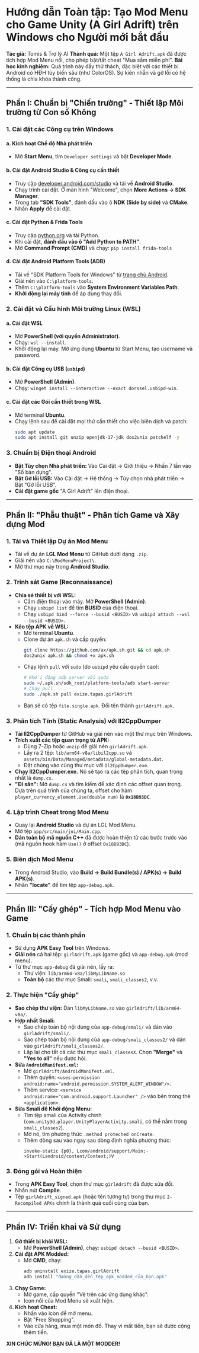 # Hướng dẫn Toàn tập: Tạo Mod Menu cho Game Unity (A Girl Adrift) trên Windows cho Người mới bắt đầu

**Tác giả:** Tomis & Trợ lý AI
**Thành quả:** Một tệp `A Girl Adrift.apk` đã được tích hợp Mod Menu nổi, cho phép bật/tắt cheat "Mua sắm miễn phí".
**Bài học kinh nghiệm:** Quá trình này đầy thử thách, đặc biệt với các thiết bị Android có HĐH tùy biến sâu (như ColorOS). Sự kiên nhẫn và gỡ lỗi có hệ thống là chìa khóa thành công.

---

## Phần I: Chuẩn bị "Chiến trường" - Thiết lập Môi trường từ Con số Không

### 1. Cài đặt các Công cụ trên Windows

#### a. Kích hoạt Chế độ Nhà phát triển

- Mở **Start Menu**, tìm `Developer settings` và bật **Developer Mode**.

#### b. Cài đặt Android Studio & Công cụ cần thiết

- Truy cập [developer.android.com/studio](https://developer.android.com/studio) và tải về **Android Studio**.
- Chạy trình cài đặt. Ở màn hình "Welcome", chọn **More Actions -> SDK Manager**.
- Trong tab **"SDK Tools"**, đánh dấu vào ô **NDK (Side by side)** và **CMake**.
- Nhấn **Apply** để cài đặt.

#### c. Cài đặt Python & Frida Tools

- Truy cập [python.org](https://www.python.org/downloads/) và tải Python.
- Khi cài đặt, **đánh dấu vào ô "Add Python to PATH"**.
- Mở **Command Prompt (CMD)** và chạy: `pip install frida-tools`

#### d. Cài đặt Android Platform Tools (ADB)

- Tải về "SDK Platform Tools for Windows" từ [trang chủ Android](https://developer.android.com/tools/sdk/platform-tools).
- Giải nén vào `C:\platform-tools`.
- Thêm `C:\platform-tools` vào **System Environment Variables Path**.
- **Khởi động lại máy tính** để áp dụng thay đổi.

### 2. Cài đặt và Cấu hình Môi trường Linux (WSL)

#### a. Cài đặt WSL

- Mở **PowerShell (với quyền Administrator)**.
- Chạy: `wsl --install`.
- Khởi động lại máy. Mở ứng dụng **Ubuntu** từ Start Menu, tạo username và password.

#### b. Cài đặt Công cụ USB (`usbipd`)

- Mở **PowerShell (Admin)**.
- Chạy: `winget install --interactive --exact dorssel.usbipd-win`.

#### c. Cài đặt các Gói cần thiết trong WSL

- Mở terminal **Ubuntu**.
- Chạy lệnh sau để cài đặt mọi thứ cần thiết cho việc biên dịch và patch:
  ```bash
  sudo apt update
  sudo apt install git unzip openjdk-17-jdk dos2unix patchelf -y
  ```

### 3. Chuẩn bị Điện thoại Android

- **Bật Tùy chọn Nhà phát triển:** Vào Cài đặt -> Giới thiệu -> Nhấn 7 lần vào "Số bản dựng".
- **Bật Gỡ lỗi USB:** Vào Cài đặt -> Hệ thống -> Tùy chọn nhà phát triển -> Bật "Gỡ lỗi USB".
- **Cài đặt game gốc** "A Girl Adrift" lên điện thoại.

---

## Phần II: "Phẫu thuật" - Phân tích Game và Xây dựng Mod

### 1. Tải và Thiết lập Dự án Mod Menu

- Tải về dự án **LGL Mod Menu** từ GitHub dưới dạng `.zip`.
- Giải nén vào `C:\ModMenuProject\`.
- Mở thư mục này trong **Android Studio**.

### 2. Trinh sát Game (Reconnaissance)

- **Chia sẻ thiết bị với WSL:**
  - Cắm điện thoại vào máy. Mở **PowerShell (Admin)**.
  - Chạy `usbipd list` để tìm **BUSID** của điện thoại.
  - Chạy `usbipd bind --force --busid <BUSID>` và `usbipd attach --wsl --busid <BUSID>`.
- **Kéo tệp APK về WSL:**
  - Mở terminal **Ubuntu**.
  - Clone dự án `apk.sh` và cấp quyền:
    ```bash
    git clone https://github.com/ax/apk.sh.git && cd apk.sh
    dos2unix apk.sh && chmod +x apk.sh
    ```
  - Chạy lệnh `pull` với `sudo` (do `usbipd` yêu cầu quyền cao):
    ```bash
    # Khởi động adb server với sudo
    sudo ~/.apk.sh/sdk_root/platform-tools/adb start-server
    # Chạy pull
    sudo ./apk.sh pull exize.tapas.girlAdrift
    ```
  - Bạn sẽ có tệp `file.single.apk`. Đổi tên thành `girlAdrift.apk`.

### 3. Phân tích Tĩnh (Static Analysis) với Il2CppDumper

- **Tải Il2CppDumper** từ GitHub và giải nén vào một thư mục trên Windows.
- **Trích xuất các tệp quan trọng từ APK:**
  - Dùng 7-Zip hoặc `unzip` để giải nén `girlAdrift.apk`.
  - Lấy ra 2 tệp: `lib/arm64-v8a/libil2cpp.so` và `assets/bin/Data/Managed/metadata/global-metadata.dat`.
  - Đặt chúng vào cùng thư mục với `Il2CppDumper.exe`.
- **Chạy Il2CppDumper.exe.** Nó sẽ tạo ra các tệp phân tích, quan trọng nhất là `dump.cs`.
- **"Đi săn":** Mở `dump.cs` và tìm kiếm để xác định các offset quan trọng. Dựa trên quá trình của chúng ta, offset cho hàm `player_currency_element.Use(double num)` là **`0x18B93DC`**.

### 4. Lập trình Cheat trong Mod Menu

- Quay lại **Android Studio** và dự án LGL Mod Menu.
- Mở tệp `app/src/main/jni/Main.cpp`.
- **Dán toàn bộ mã nguồn C++** đã được hoàn thiện từ các bước trước vào (mã nguồn hook hàm `Use()` ở offset `0x18B93DC`).

### 5. Biên dịch Mod Menu

- Trong Android Studio, vào **Build -> Build Bundle(s) / APK(s) -> Build APK(s)**.
- Nhấn **"locate"** để tìm tệp `app-debug.apk`.

---

## Phần III: "Cấy ghép" - Tích hợp Mod Menu vào Game

### 1. Chuẩn bị các thành phần

- Sử dụng **APK Easy Tool** trên Windows.
- **Giải nén** cả hai tệp: `girlAdrift.apk` (game gốc) và `app-debug.apk` (mod menu).
- Từ thư mục `app-debug` đã giải nén, lấy ra:
  - Thư viện: `lib/arm64-v8a/libMyLibName.so`
  - **Toàn bộ** các thư mục Smali: `smali`, `smali_classes2`, v.v.

### 2. Thực hiện "Cấy ghép"

- **Sao chép thư viện:** Dán `libMyLibName.so` vào `girlAdrift/lib/arm64-v8a/`.
- **Hợp nhất Smali:**
  - Sao chép toàn bộ nội dung của `app-debug/smali/` và dán vào `girlAdrift/smali/`.
  - Sao chép toàn bộ nội dung của `app-debug/smali_classes2/` và dán vào `girlAdrift/smali_classes2/`.
  - Lặp lại cho tất cả các thư mục `smali_classesX`. Chọn **"Merge"** và **"Yes to all"** nếu được hỏi.
- **Sửa `AndroidManifest.xml`:**
  - Mở `girlAdrift/AndroidManifest.xml`.
  - Thêm quyền: `<uses-permission android:name="android.permission.SYSTEM_ALERT_WINDOW"/>`.
  - Thêm service: `<service android:name="com.android.support.Launcher" />` vào bên trong thẻ `<application>`.
- **Sửa Smali để Khởi động Menu:**
  - Tìm tệp smali của Activity chính (`com.unity3d.player.UnityPlayerActivity.smali`, có thể nằm trong `smali_classes2`).
  - Mở nó, tìm phương thức `.method protected onCreate`.
  - Thêm dòng sau vào ngay sau dòng định nghĩa phương thức:
    ```smali
    invoke-static {p0}, Lcom/android/support/Main;->Start(Landroid/content/Context;)V
    ```

### 3. Đóng gói và Hoàn thiện

- Trong **APK Easy Tool**, chọn thư mục `girlAdrift` đã được sửa đổi.
- Nhấn nút **Compile**.
- Tệp `girlAdrift_signed.apk` (hoặc tên tương tự) trong thư mục `2-Recompiled APKs` chính là thành quả cuối cùng của bạn.

---

## Phần IV: Triển khai và Sử dụng

1.  **Gỡ thiết bị khỏi WSL:**
    - Mở **PowerShell (Admin)**, chạy: `usbipd detach --busid <BUSID>`.
2.  **Cài đặt APK Modded:**
    - Mở **CMD**, chạy:
      ```cmd
      adb uninstall exize.tapas.girlAdrift
      adb install "đường_dẫn_đến_tệp_apk_modded_của_bạn.apk"
      ```
3.  **Chạy Game:**
    - Mở game, cấp quyền "Vẽ trên các ứng dụng khác".
    - Icon nổi của Mod Menu sẽ xuất hiện.
4.  **Kích hoạt Cheat:**
    - Nhấn vào icon để mở menu.
    - Bật "Free Shopping".
    - Vào cửa hàng, mua một món đồ. Thay vì mất tiền, bạn sẽ được cộng thêm tiền.

**XIN CHÚC MỪNG! BẠN ĐÃ LÀ MỘT MODDER!**
